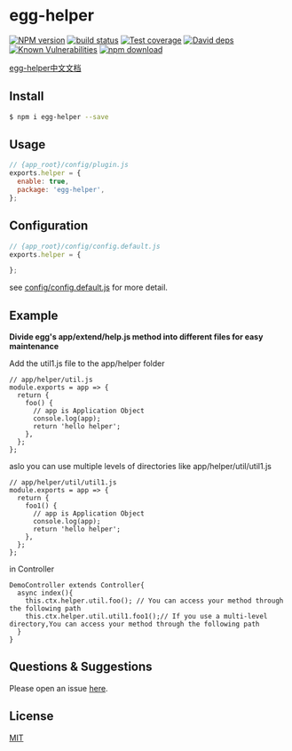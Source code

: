 # egg-helper

[![NPM version][npm-image]][npm-url]
[![build status][travis-image]][travis-url]
[![Test coverage][codecov-image]][codecov-url]
[![David deps][david-image]][david-url]
[![Known Vulnerabilities][snyk-image]][snyk-url]
[![npm download][download-image]][download-url]

[npm-image]: https://img.shields.io/npm/v/egg-helper.svg?style=flat-square
[npm-url]: https://npmjs.org/package/egg-helper
[travis-image]: https://img.shields.io/travis/yuezm/egg-helper.svg?style=flat-square
[travis-url]: https://travis-ci.org/yuezm/egg-helper
[codecov-image]: https://img.shields.io/codecov/c/github/yuezm/egg-helper.svg?style=flat-square
[codecov-url]: https://codecov.io/github/yuezm/egg-helper?branch=master
[david-image]: https://img.shields.io/david/yuezm/egg-helper.svg?style=flat-square
[david-url]: https://david-dm.org/yuezm/egg-helper
[snyk-image]: https://snyk.io/test/npm/egg-helper/badge.svg?style=flat-square
[snyk-url]: https://snyk.io/test/npm/egg-helper
[download-image]: https://img.shields.io/npm/dm/egg-helper.svg?style=flat-square
[download-url]: https://npmjs.org/package/egg-helper

<!--
Description here.
-->
[egg-helper中文文档](README.zh_CN.md)

## Install

```bash
$ npm i egg-helper --save
```

## Usage

```js
// {app_root}/config/plugin.js
exports.helper = {
  enable: true,
  package: 'egg-helper',
};
```

## Configuration

```js
// {app_root}/config/config.default.js
exports.helper = {

};
```

see [config/config.default.js](config/config.default.js) for more detail.

## Example
**Divide egg's app/extend/help.js method into different files for easy maintenance**
<!-- example here -->
Add the util1.js file to the app/helper folder

    // app/helper/util.js
    module.exports = app => {
      return {
        foo() {
          // app is Application Object
          console.log(app);
          return 'hello helper';
        },
      };
    };
aslo you can use multiple levels of directories like app/helper/util/util1.js

    // app/helper/util/util1.js
    module.exports = app => {
      return {
        foo1() {
          // app is Application Object
          console.log(app);
          return 'hello helper';
        },
      };
    };
in Controller

    DemoController extends Controller{
      async index(){
        this.ctx.helper.util.foo(); // You can access your method through the following path
        this.ctx.helper.util.util1.foo1();// If you use a multi-level directory,You can access your method through the following path
      }
    }

## Questions & Suggestions

Please open an issue [here](https://github.com/eggjs/egg/issues).

## License

[MIT](LICENSE)
